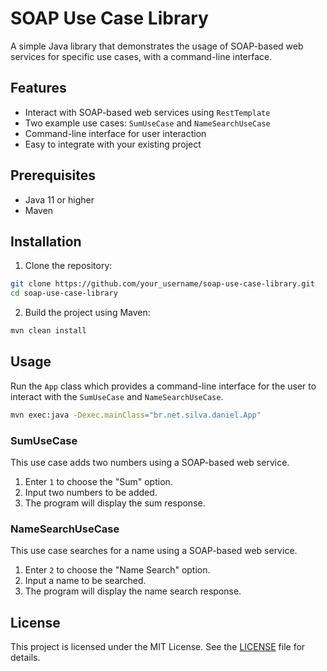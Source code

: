 # SOAP Use Case Library

A simple Java library that demonstrates the usage of SOAP-based web services for specific use cases, with a command-line interface.

## Features

- Interact with SOAP-based web services using `RestTemplate`
- Two example use cases: `SumUseCase` and `NameSearchUseCase`
- Command-line interface for user interaction
- Easy to integrate with your existing project

## Prerequisites

- Java 11 or higher
- Maven

## Installation

1. Clone the repository:

```bash
git clone https://github.com/your_username/soap-use-case-library.git
cd soap-use-case-library
```

2. Build the project using Maven:

```bash
mvn clean install
```

## Usage

Run the `App` class which provides a command-line interface for the user to interact with the `SumUseCase` and `NameSearchUseCase`.

```bash
mvn exec:java -Dexec.mainClass="br.net.silva.daniel.App"
```

### SumUseCase

This use case adds two numbers using a SOAP-based web service.

1. Enter `1` to choose the "Sum" option.
2. Input two numbers to be added.
3. The program will display the sum response.

### NameSearchUseCase

This use case searches for a name using a SOAP-based web service.

1. Enter `2` to choose the "Name Search" option.
2. Input a name to be searched.
3. The program will display the name search response.

## License

This project is licensed under the MIT License. See the [LICENSE](https://chat.openai.com/LICENSE) file for details.